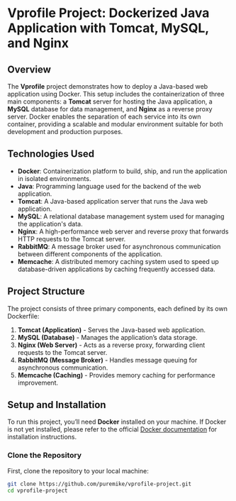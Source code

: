 # Vprofile Project: Dockerized Java Application with Tomcat, MySQL, and Nginx

## Overview

The **Vprofile** project demonstrates how to deploy a Java-based web application using Docker. This setup includes the containerization of three main components: a **Tomcat** server for hosting the Java application, a **MySQL** database for data management, and **Nginx** as a reverse proxy server. Docker enables the separation of each service into its own container, providing a scalable and modular environment suitable for both development and production purposes.

## Technologies Used

- **Docker**: Containerization platform to build, ship, and run the application in isolated environments.
- **Java**: Programming language used for the backend of the web application.
- **Tomcat**: A Java-based application server that runs the Java web application.
- **MySQL**: A relational database management system used for managing the application's data.
- **Nginx**: A high-performance web server and reverse proxy that forwards HTTP requests to the Tomcat server.
- **RabbitMQ**: A message broker used for asynchronous communication between different components of the application.
- **Memcache**: A distributed memory caching system used to speed up database-driven applications by caching frequently accessed data.

## Project Structure

The project consists of three primary components, each defined by its own Dockerfile:

1. **Tomcat (Application)** - Serves the Java-based web application.
2. **MySQL (Database)** - Manages the application’s data storage.
3. **Nginx (Web Server)** - Acts as a reverse proxy, forwarding client requests to the Tomcat server.
4. **RabbitMQ (Message Broker)** - Handles message queuing for asynchronous communication.
5. **Memcache (Caching)** - Provides memory caching for performance improvement.

## Setup and Installation

To run this project, you’ll need **Docker** installed on your machine. If Docker is not yet installed, please refer to the official [Docker documentation](https://docs.docker.com/get-docker/) for installation instructions.

### Clone the Repository

First, clone the repository to your local machine:

```bash
git clone https://github.com/puremike/vprofile-project.git
cd vprofile-project
```
